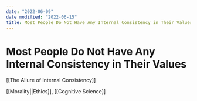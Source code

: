 ```yaml
---
date: "2022-06-09"
date modified: "2022-06-15"
title: Most People Do Not Have Any Internal Consistency in Their Values
---
```


# Most People Do Not Have Any Internal Consistency in Their Values
[[The Allure of Internal Consistency]]

[[Morality||Ethics]], [[Cognitive Science]]
